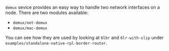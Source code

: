 `demux` sevice provides an easy way to handle two network interfaces
on a node. There are two modules available:

* `demux/net-demux`
* `demux/mac-demux`

You can see how they are used by looking at `6lbr` and `6lr-with-slip`
under `examples/standalone-native-rpl-border-router`.
